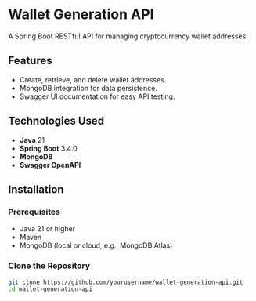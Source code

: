 # Wallet Generation API

A Spring Boot RESTful API for managing cryptocurrency wallet addresses.

## Features

- Create, retrieve, and delete wallet addresses.
- MongoDB integration for data persistence.
- Swagger UI documentation for easy API testing.

## Technologies Used

- **Java** 21
- **Spring Boot** 3.4.0
- **MongoDB**
- **Swagger OpenAPI**

## Installation

### Prerequisites

- Java 21 or higher
- Maven
- MongoDB (local or cloud, e.g., MongoDB Atlas)

### Clone the Repository

```bash
git clone https://github.com/yourusername/wallet-generation-api.git
cd wallet-generation-api
